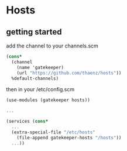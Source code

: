 # Hosts

## getting started

add the channel to your channels.scm

```scm
(cons*
  (channel
    (name 'gatekeeper)
    (url "https://github.com/thaenz/hosts"))
  %default-channels)
```

then in your /etc/config.scm

```scm
(use-modules (gatekeeper hosts))

...

(services (cons*
  ... 
  (extra-special-file "/etc/hosts"
    (file-append gatekeeper-hosts "/hosts"))
  ...))
```
